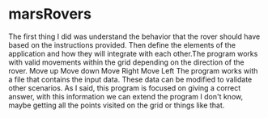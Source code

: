 # marsRovers
The first thing I did was understand the behavior that the rover should have based on the instructions provided. Then define the elements of the application and how they will integrate with each other.The program works with valid movements within the grid depending on the direction of the rover.
Move up
Move down
Move Right
Move Left
The program works with a file that contains the input data. These data can be modified to validate other scenarios.
As I said, this program is focused on giving a correct answer, with this information we can extend the program I don't know, maybe getting all the points visited on the grid or things like that.
